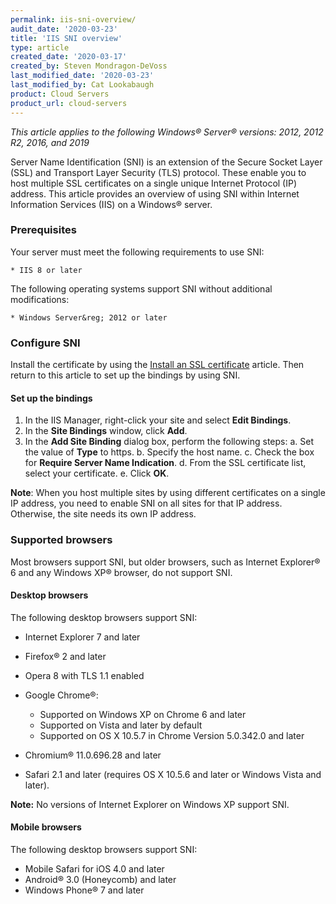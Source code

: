 ```yaml
---
permalink: iis-sni-overview/
audit_date: '2020-03-23'
title: 'IIS SNI overview'
type: article
created_date: '2020-03-17'
created_by: Steven Mondragon-DeVoss
last_modified_date: '2020-03-23'
last_modified_by: Cat Lookabaugh
product: Cloud Servers
product_url: cloud-servers
---
```


*This article applies to the following Windows&reg; Server&reg; versions: 2012, 2012 R2, 2016, and 2019*

Server Name Identification (SNI) is an extension of the Secure Socket Layer (SSL) and Transport Layer Security (TLS) protocol. These enable you to host multiple SSL certificates on a single unique Internet Protocol (IP) address. This article provides an overview of using SNI within Internet Information Services (IIS) on a Windows&reg; server.


### Prerequisites

Your server must meet the following requirements to use SNI:

    * IIS 8 or later


The following operating systems support SNI without additional modifications:

    * Windows Server&reg; 2012 or later

### Configure SNI

Install the certificate by using the [Install an SSL certificate](/support/how-to/install-an-ssl-certificate/#install-certificate-on-windows-servers) article. Then return to this article to set up the bindings by using SNI.

#### Set up the bindings

1. In the IIS Manager, right-click your site and select **Edit Bindings**.
2. In the **Site Bindings** window, click **Add**.
3. In the **Add Site Binding** dialog box, perform the following steps: 
         a. Set the value of **Type** to https.
         b. Specify the host name.
         c. Check the box for **Require Server Name Indication**.
         d. From the SSL certificate list, select your certificate.
         e. Click **OK**.
        
**Note**: When you host multiple sites by using different certificates on a single IP address, you 
need to enable SNI on all sites for that IP address. Otherwise, the site needs its own IP address.

### Supported browsers

Most browsers support SNI, but older browsers, such as Internet Explorer® 6 and any Windows XP® browser,
do not support SNI.

#### Desktop browsers

The following desktop browsers support SNI:

- Internet Explorer 7 and later
- Firefox® 2 and later
- Opera 8 with TLS 1.1 enabled
- Google Chrome®:

  - Supported on Windows XP on Chrome 6 and later
  - Supported on Vista and later by default
  - Supported on OS X 10.5.7 in Chrome Version 5.0.342.0 and later

- Chromium® 11.0.696.28 and later
- Safari 2.1 and later (requires OS X 10.5.6 and later or Windows Vista and later).

**Note:** No versions of Internet Explorer on Windows XP support SNI.

#### Mobile browsers

The following desktop browsers support SNI:

- Mobile Safari for iOS 4.0 and later
- Android&reg; 3.0 (Honeycomb) and later
- Windows Phone&reg; 7 and later
